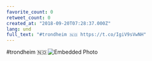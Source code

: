 ```yaml
---
favorite_count: 0
retweet_count: 0
created_at: "2018-09-20T07:28:37.000Z"
lang: und
full_text: "#trondheim 🇳🇴 https://t.co/IgiV9sVwNH"
---
```


#trondheim 🇳🇴
![Embedded Photo](https://twitter-media-coderbyheart.s3.eu-north-1.amazonaws.com/1042676893164740608-DnhVFm4XgAEIaC1.jpg)
